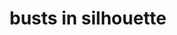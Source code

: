 ---
layout: people&body
title: busts in silhouette
emoji: busts_in_silhouette
permalink: 👥.html
image: assets/img/3moji/busts_in_silhouette.png
---